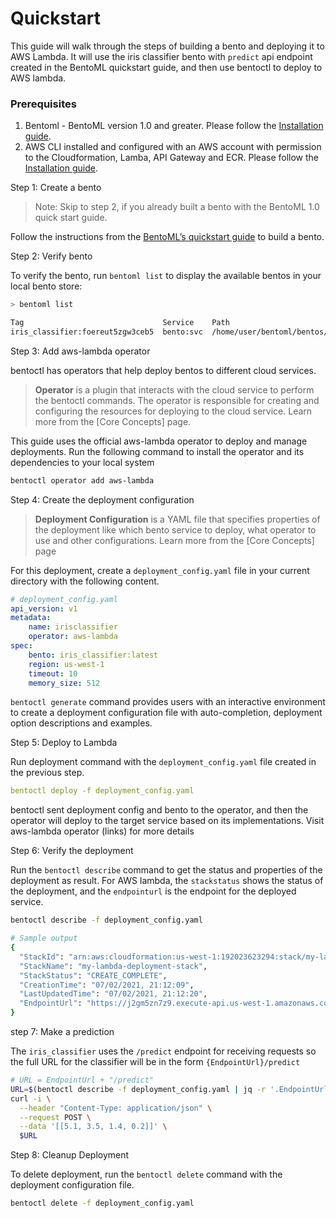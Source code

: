 # Quickstart

This guide will walk through the steps of building a bento and deploying it to AWS Lambda. It will use the iris classifier bento with `predict` api endpoint created in the BentoML quickstart guide, and then use bentoctl to deploy to AWS lambda.

### Prerequisites

1. Bentoml - BentoML version 1.0 and greater. Please follow the [Installation guide](https://docs.bentoml.org/en/latest/quickstart.html#installation).
2. AWS CLI installed and configured with an AWS account with permission to the Cloudformation, Lamba, API Gateway and ECR. Please follow the [Installation guide](https://docs.aws.amazon.com/cli/latest/userguide/getting-started-install.html).

Step 1: Create a bento

> Note: Skip to step 2, if you already built a bento with the BentoML 1.0 quick start guide.

Follow the instructions from the [BentoML’s quickstart guide](https://docs.bentoml.org/en/latest/quickstart.html) to build a bento.

Step 2: Verify bento

To verify the bento, run `bentoml list` to display the available bentos in your local bento store:

```bash
> bentoml list

Tag                               Service    Path                                                          Size       Creation Time
iris_classifier:foereut5zgw3ceb5  bento:svc  /home/user/bentoml/bentos/iris_classifier/foereut5zgw3ceb5  13.97 KiB  2022-01-25 10:25:51
```

Step 3: Add aws-lambda operator

bentoctl has operators that help deploy bentos to different cloud services. 

> **Operator** is a plugin that interacts with the cloud service to perform the bentoctl commands. The operator is responsible for creating and configuring the resources for deploying to the cloud service. Learn more from the [Core Concepts] page.

This guide uses the official aws-lambda operator to deploy and manage deployments. Run the following command to install the operator and its dependencies to your local system

```bash
bentoctl operator add aws-lambda
```

Step 4: Create the deployment configuration

> **Deployment Configuration** is a YAML file that specifies properties of the deployment like which bento service to deploy, what operator to use and other configurations. Learn more from the [Core Concepts] page

For this deployment, create a `deployment_config.yaml` file in your current directory with the following content.

```yaml
# deployment_config.yaml
api_version: v1
metadata:
    name: irisclassifier
    operator: aws-lambda
spec:
    bento: iris_classifier:latest
    region: us-west-1
    timeout: 10
    memory_size: 512
```

`bentoctl generate` command provides users with an interactive environment to create a deployment configuration file with auto-completion, deployment option descriptions and examples.

Step 5: Deploy to Lambda

Run deployment command with the `deployment_config.yaml` file created in the previous step.

```yaml
bentoctl deploy -f deployment_config.yaml
```

bentoctl sent deployment config and bento to the operator, and then the operator will deploy to the target service based on its implementations.  Visit aws-lambda operator (links) for more details

Step 6: Verify the deployment

Run the `bentoctl describe` command to get the status and properties of the deployment as result.  For AWS lambda, the `stackstatus` shows the status of the deployment, and the `endpointurl` is the endpoint for the deployed service.

```bash
bentoctl describe -f deployment_config.yaml

# Sample output
{
  "StackId": "arn:aws:cloudformation:us-west-1:192023623294:stack/my-lambda-deployment-stack/29c15040-db7a-11eb-a721-028d528946df",
  "StackName": "my-lambda-deployment-stack",
  "StackStatus": "CREATE_COMPLETE",
  "CreationTime": "07/02/2021, 21:12:09",
  "LastUpdatedTime": "07/02/2021, 21:12:20",
  "EndpointUrl": "https://j2gm5zn7z9.execute-api.us-west-1.amazonaws.com/Prod"
}
```

step 7: Make a prediction

The `iris_classifier` uses the `/predict` endpoint for receiving requests so the full URL for the classifier will be in the form `{EndpointUrl}/predict`

```bash
# URL = EndpointUrl + "/predict"
URL=$(bentoctl describe -f deployment_config.yaml | jq -r '.EndpointUrl')/predict
curl -i \
  --header "Content-Type: application/json" \
  --request POST \
  --data '[[5.1, 3.5, 1.4, 0.2]]' \
  $URL
```

Step 8: Cleanup Deployment

To delete deployment, run the `bentoctl delete` command with the deployment configuration file. 

```bash
bentoctl delete -f deployment_config.yaml
```
